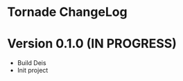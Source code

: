 Tornade ChangeLog
======================

# Version 0.1.0 (IN PROGRESS)

- Build Deis
- Init project
